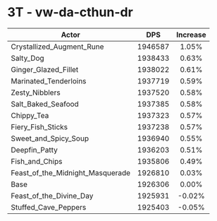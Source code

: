 # 3T - vw-da-cthun-dr
| Actor | DPS | Increase |
|---|:---:|:---:|
|Crystallized_Augment_Rune|1946587|1.05%|
|Salty_Dog|1938433|0.63%|
|Ginger_Glazed_Fillet|1938022|0.61%|
|Marinated_Tenderloins|1937719|0.59%|
|Zesty_Nibblers|1937520|0.58%|
|Salt_Baked_Seafood|1937385|0.58%|
|Chippy_Tea|1937323|0.57%|
|Fiery_Fish_Sticks|1937238|0.57%|
|Sweet_and_Spicy_Soup|1936940|0.55%|
|Deepfin_Patty|1936203|0.51%|
|Fish_and_Chips|1935806|0.49%|
|Feast_of_the_Midnight_Masquerade|1926810|0.03%|
|Base|1926306|0.00%|
|Feast_of_the_Divine_Day|1925931|-0.02%|
|Stuffed_Cave_Peppers|1925403|-0.05%|
